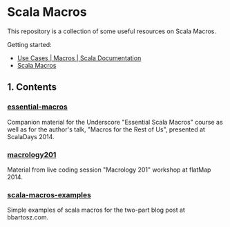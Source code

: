 Scala Macros
============

This repository is a collection of some useful resources on Scala Macros.

Getting started:
- [Use Cases | Macros | Scala Documentation][1]
- [Scala Macros][2]


1\. Contents
------------

### [essential-macros](essential-macros)
Companion material for the Underscore "Essential Scala Macros" course
as well as for the author's talk, "Macros for the Rest of Us", presented at ScalaDays 2014.

### [macrology201](macrology201)
Material from live coding session "Macrology 201" workshop at flatMap 2014.

### [scala-macros-examples](scala-macros-examples)
Simple examples of scala macros for the two-part blog post at bbartosz.com.


[1]: https://docs.scala-lang.org/overviews/macros/usecases.html
[2]: http://scalamacros.org/
